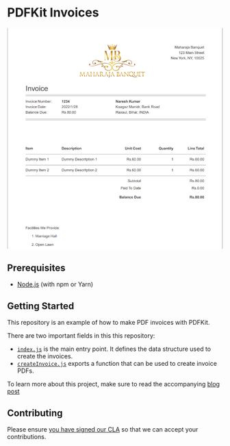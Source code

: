 # PDFKit Invoices

<center>
  <a href="https://pspdfkit.com/web">
    <img src="./sample.PNG" alt="Screenshot of an invoice PDF in the PSPDFKit for Web reader." width="1009">
  </a>
</center>

## Prerequisites

- [Node.js](http://nodejs.org/) (with npm or Yarn)

## Getting Started

This repository is an example of how to make PDF invoices with PDFKit.

There are two important fields in this this repository:

- [`index.js`](index.js) is the main entry point. It defines the data structure used to create the invoices.
- [`createInvoice.js`](createInvoice.js) exports a function that can be used to create invoice PDFs.

To learn more about this project, make sure to read the accompanying [blog post](https://pspdfkit.com/blog/2019/generate-invoices-pdfkit-node)

## Contributing

Please ensure
[you have signed our CLA](https://pspdfkit.com/guides/web/current/miscellaneous/contributing/) so that we can
accept your contributions.
